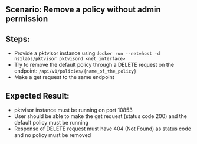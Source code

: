 ## Scenario: Remove a policy without admin permission

## Steps:
- Provide a pktvisor instance using `docker run --net=host -d ns1labs/pktvisor pktvisord <net_interface>`
- Try to remove the default policy through a DELETE request on the endpoint: `/api/v1/policies/{name_of_the_policy}`
- Make a get request to the same endpoint

## Expected Result:
- pktvisor instance must be running on port 10853
- User should be able to make the get request  (status code 200) and the default policy must be running
- Response of DELETE request must have 404 (Not Found) as status code and no policy must be removed